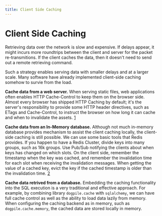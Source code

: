 ```yaml
---
title: Client Side Caching
---
```


# Client Side Caching

Retrieving data over the network is slow and expensive. If delays appear, it might incurs more roundtrips between the client and server for the packet re-transmitions. If the client caches the data, then it doesn't need to send out a remote retrieving command.

Such a strategy enables serving data with smaller delays and at a larger scale. Many software have already implemented client-side caching somehow to survie from the load.

**Cache data from a web server.** When serving static files, web applications often enables HTTP Cache-Control to keep them on the browser side. Almost every browser has shipped HTTP Caching by default; it's the server's responsibility to provide some HTTP header directives, such as ETags and Cache-Control, to instruct the browser on how long it can cache and when to invalidate the assets. [1]

**Cache data from an In-Memory database.** Although not much in-memory database provides mechanism to assist the client caching locally, the client-side caching is still possible. We can use some basic tools that Redis provides. If you happen to have a Redis Cluster, divide keys into many groups, such as 16k groups. Use Pub/Sub notifying the clients about when keys has changed on which slots. On the client side, remember the timestamp when the key was cached, and remember the invalidation time for each slot when receiving the invalidation messages. When getting the value of a cached key, evict the key if the cached timestamp is older than the invalidation time. [2]

**Cache data retrived from a database.** Embedding the caching functionality into the SQL execution is a very traditional and effective approach. For example, by combining library `dogpile.cache`  with `sqlalchemy`, we can have full cache control as well as the ability to load data lazily from memory. When configuring the caching backend as in memory, such as `dogpile.cache.memory`, the cached data are stored locally in memory.

[1]: https://developers.google.com/web/fundamentals/performance/optimizing-content-efficiency/http-caching
[2]: http://antirez.com/news/130
[3]: https://docs.sqlalchemy.org/en/13/orm/examples.html#module-examples.dogpile_caching